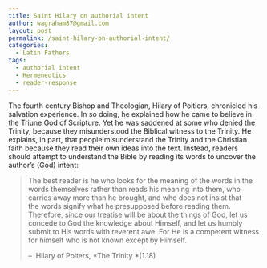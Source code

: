 ```yaml
---
title: Saint Hilary on authorial intent
author: wagraham87@gmail.com
layout: post
permalink: /saint-hilary-on-authorial-intent/
categories:
  - Latin Fathers
tags:
  - authorial intent
  - Hermeneutics
  - reader-response
---
```

The fourth century Bishop and Theologian, Hilary of Poitiers, chronicled his salvation experience. In so doing, he explained how he came to believe in the Triune God of Scripture. Yet he was saddened at some who denied the Trinity, because they misunderstood the Biblical witness to the Trinity. He explains, in part, that people misunderstand the Trinity and the Christian faith because they read their own ideas into the text. Instead, readers should attempt to understand the Bible by reading its words to uncover the author&#8217;s (God) intent:

> The best reader is he who looks for the meaning of the words in the words themselves rather than reads his meaning into them, who carries away more than he brought, and who does not insist that the words signify what he presupposed before reading them. Therefore, since our treatise will be about the things of God, let us concede to God the knowledge about Himself, and let us humbly submit to His words with reverent awe. For He is a competent witness for himself who is not known except by Himself.
> 
> &#8211;  Hilary of Poiters, *The Trinity *(1.18)